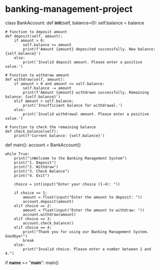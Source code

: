 # banking-management-project
class BankAccount:
    def __init__(self, balance=0):
        self.balance = balance

    # Function to deposit amount
    def deposit(self, amount):
        if amount > 0:
            self.balance += amount
            print(f'Amount {amount} deposited successfully. New balance: {self.balance}')
        else:
            print('Invalid deposit amount. Please enter a positive value.')

    # Function to withdraw amount
    def withdraw(self, amount):
        if amount > 0 and amount <= self.balance:
            self.balance -= amount
            print(f'Amount {amount} withdrawn successfully. Remaining balance: {self.balance}')
        elif amount > self.balance:
            print('Insufficient balance for withdrawal.')
        else:
            print('Invalid withdrawal amount. Please enter a positive value.')

    # Function to check the remaining balance
    def check_balance(self):
        print(f'Current balance: {self.balance}')


def main():
    account = BankAccount()

    while True:
        print("\nWelcome to the Banking Management System")
        print("1. Deposit")
        print("2. Withdraw")
        print("3. Check Balance")
        print("4. Exit")

        choice = int(input("Enter your choice (1-4): "))

        if choice == 1:
            amount = float(input("Enter the amount to deposit: "))
            account.deposit(amount)
        elif choice == 2:
            amount = float(input("Enter the amount to withdraw: "))
            account.withdraw(amount)
        elif choice == 3:
            account.check_balance()
        elif choice == 4:
            print("Thank you for using our Banking Management System. Goodbye!")
            break
        else:
            print("Invalid choice. Please enter a number between 1 and 4.")


if __name__ == "__main__":
    main()
